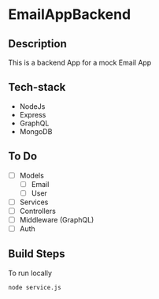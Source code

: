 # EmailAppBackend

## Description
This is a backend App for a mock Email App

## Tech-stack
- NodeJs
- Express
- GraphQL
- MongoDB

## To Do
- [ ] Models
  - [ ] Email
  - [ ] User
- [ ] Services
- [ ] Controllers
- [ ] Middleware (GraphQL)
- [ ] Auth

## Build Steps
To run locally
```bashs
node service.js
```
